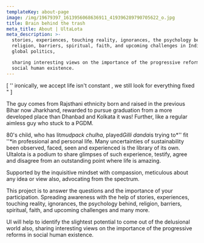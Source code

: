 ```yaml
---
templateKey: about-page
image: /img/19679397_1613956068636911_419396289790705622_o.jpg
title: Brain behind the trash
meta_title: About | UltaLota
meta_description: >-
  stories, experiences, touching reality, ignorances, the psychology behind,
  religion, barriers, spiritual, faith, and upcoming challenges in Indian and
  global politics,

  sharing interesting views on the importance of the progressive reforms in
  social human existence.
---
```

\[ '' ironically, we accept life isn't constant , we still look for everything fixed " ]

The guy comes from Rajsthani ethnicity born and raised in the previous Bihar now Jharkhand, rewarded to pursue graduation from a more developed place than Dhanbad and Kolkata it was! Further, like a regular aimless guy who stuck to a PGDM.

80's child, who has lit*mudpack chulha*, played*Gilli danda*is trying to*'' fit ''*in professional and personal life. Many uncertainties of sustainability been observed, faced, seen and experienced is the library of its own. Ultalota is a podium to share glimpses of such experience, testify, agree and disagree from an outstanding point where life is amazing.

Supported by the inquisitive mindset with compassion, meticulous about any idea or view also, advocating from the spectrum.

This project is to answer the questions and the importance of your participation. Spreading awareness with the help of stories, experiences, touching reality, ignorances, the psychology behind, religion, barriers, spiritual, faith, and upcoming challenges and many more.

Ul will help to identify the slightest potential to come out of the delusional world also, sharing interesting views on the importance of the progressive reforms in social human existence.
